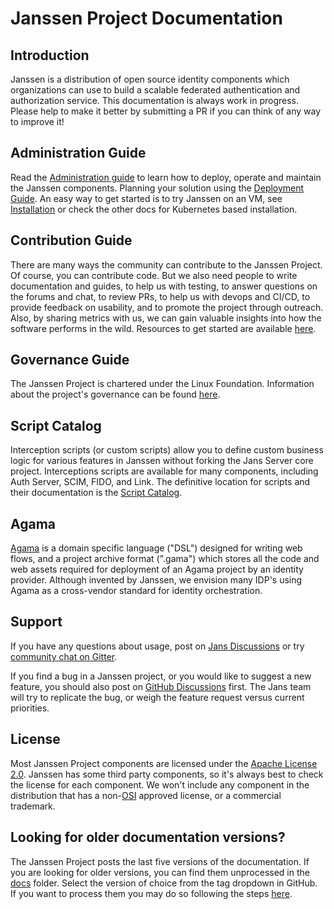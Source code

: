 # Janssen Project Documentation

## Introduction

Janssen is a distribution of open source identity components which
organizations can use to build a scalable federated authentication and
authorization service. This documentation is always work in progress. Please
help to make it better by submitting a PR if you can think of any way to
improve it!

## Administration Guide

Read the [Administration guide](janssen-server/README.md) to learn how to deploy, operate
and maintain the Janssen components. Planning your solution using the
[Deployment Guide](janssen-server/planning/platform-goal.md). An easy way to get started
is to try Janssen on an VM, see [Installation](janssen-server/install/vm-install/README.md)
or check the other docs for Kubernetes based installation.

## Contribution Guide

There are many ways the community can contribute to the Janssen Project. Of course, you can contribute code. But we also need people to write documentation and guides, to help us with testing, to answer questions on the forums and chat, to review PRs, to help us with devops and CI/CD, to provide feedback on usability, and to promote the project through outreach. Also, by sharing metrics with us, we can gain valuable insights into how the software performs in the wild. Resources to get started are available [here](CONTRIBUTING.md).

## Governance Guide

The Janssen Project is chartered under the Linux Foundation. Information about
the project's governance can be found [here](governance/charter.md).

## Script Catalog

Interception scripts (or custom scripts) allow you to define custom business
logic for various features in Janssen without forking the Jans Server core
project. Interceptions scripts are available for many components, including
Auth Server, SCIM, FIDO, and Link. The definitive location for scripts and their
documentation is the [Script Catalog](./janssen-server/developer/scripts/README.md).

## Agama

[Agama](./agama/introduction.md) is a domain specific language ("DSL")
designed for writing web flows, and a project archive format (".gama") which
stores all the code and web assets required for deployment of an Agama project
by an identity provider. Although invented by Janssen, we envision many IDP's
using Agama as a cross-vendor standard for identity orchestration.

## Support

If you have any questions about usage, post on [Jans Discussions](https://github.com/JanssenProject/jans/discussions) or try [community chat on Gitter](https://gitter.im/JanssenProject/Lobby).

If you find a bug in a Janssen project, or you would like to suggest a new
feature, you should also post on [GitHub Discussions](https://github.com/JanssenProject/jans/discussions) first. The Jans team will try to replicate the bug, or weigh the feature request versus current priorities.

## License

Most Janssen Project components are licensed under the [Apache License 2.0](https://github.com/JanssenProject/jans/blob/main/LICENSE). Janssen has some third party components,
so it's always best to check the license for each component. We won't include
any component in the distribution that has a non-[OSI](https://opensource.org/)
approved license, or a commercial trademark.

## Looking for older documentation versions?

The Janssen Project posts the last five versions of the documentation. If you are looking for older versions, you can find them unprocessed in the [docs](https://github.com/JanssenProject/jans/tree/main/docs) folder. Select the version of choice from the tag dropdown in GitHub. If you want to process them you may do so following the steps [here](contribute/testing.md#testing-documentation-changes-locally).

